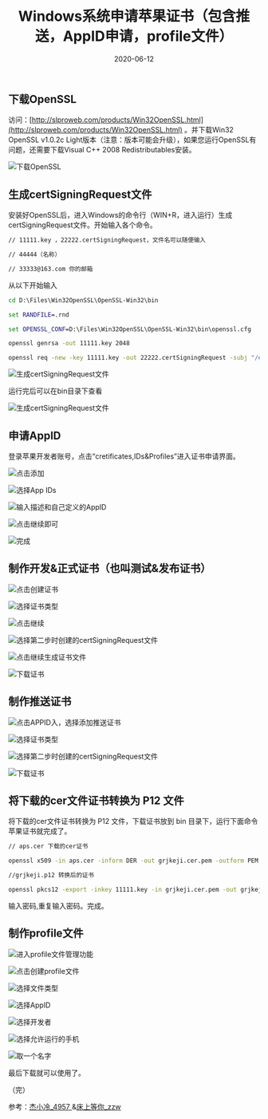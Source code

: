 ﻿---
layout: post
title: Windows系统申请苹果证书（包含推送，AppID申请，profile文件）
date: '2020-06-12'
categories: 其他
---

## 下载OpenSSL

访问：[http://slproweb.com/products/Win32OpenSSL.html](http://slproweb.com/products/Win32OpenSSL.html) 。并下载Win32 OpenSSL v1.0.2c Light版本（注意：版本可能会升级），如果您运行OpenSSL有问题，还需要下载Visual C++ 2008 Redistributables安装。

![下载OpenSSL](/image/2020-06-12-2-1.png)

## 生成certSigningRequest文件

安装好OpenSSL后，进入Windows的命令行（WIN+R，进入运行）生成certSigningRequest文件。开始输入各个命令。

``` cmd
// 11111.key ，22222.certSigningRequest，文件名可以随便输入

// 44444（名称）

// 33333@163.com 你的邮箱
```

从以下开始输入

``` cmd
cd D:\Files\Win32OpenSSL\OpenSSL-Win32\bin

set RANDFILE=.rnd

set OPENSSL_CONF=D:\Files\Win32OpenSSL\OpenSSL-Win32\bin\openssl.cfg

openssl genrsa -out 11111.key 2048

openssl req -new -key 11111.key -out 22222.certSigningRequest -subj "/emailAddress=33333@163.com,CN=44444（Name）,C=CN"
```

![生成certSigningRequest文件](/image/2020-06-12-2-2.png)

运行完后可以在bin目录下查看

![生成certSigningRequest文件](/image/2020-06-12-2-3.png)

## 申请AppID

登录苹果开发者账号，点击“cretificates,IDs&Profiles”进入证书申请界面。

![点击添加](/image/2020-06-12-2-4.jpeg)

![选择App IDs](/image/2020-06-12-2-5.jpg)

![输入描述和自己定义的AppID](/image/2020-06-12-2-6.jpg)

![点击继续即可](/image/2020-06-12-2-7.jpg)

![完成](/image/2020-06-12-2-8.jpg)

## 制作开发&正式证书（也叫测试&发布证书）

![点击创建证书](/image/2020-06-12-2-9.jpg)

![选择证书类型](/image/2020-06-12-2-10.jpg)

![点击继续](/image/2020-06-12-2-11.jpg)

![选择第二步时创建的certSigningRequest文件](/image/2020-06-12-2-12.jpg)

![点击继续生成证书文件](/image/2020-06-12-2-13.jpg)

![下载证书](/image/2020-06-12-2-14.jpg)

## 制作推送证书

![点击APPID入，选择添加推送证书](/image/2020-06-12-2-15.jpg)

![选择证书类型](/image/2020-06-12-2-16.jpg)

![选择第二步时创建的certSigningRequest文件](/image/2020-06-12-2-17.jpg)

![下载证书](/image/2020-06-12-2-18.jpg)

## 将下载的cer文件证书转换为 P12 文件

将下载的cer文件证书转换为 P12 文件，下载证书放到 bin 目录下，运行下面命令苹果证书就完成了。

``` cmd
// aps.cer 下载的cer证书

openssl x509 -in aps.cer -inform DER -out grjkeji.cer.pem -outform PEM

//grjkeji.p12 转换后的证书

openssl pkcs12 -export -inkey 11111.key -in grjkeji.cer.pem -out grjkeji.p12

```

输入密码,重复输入密码。完成。

## 制作profile文件

![进入profile文件管理功能](/image/2020-06-12-2-19.jpg)

![点击创建profile文件](/image/2020-06-12-2-20.jpg)

![选择文件类型](/image/2020-06-12-2-21.jpg)

![选择AppID](/image/2020-06-12-2-22.jpg)

![选择开发者](/image/2020-06-12-2-23.jpg)

![选择允许运行的手机](/image/2020-06-12-2-24.jpg)

![取一个名字](/image/2020-06-12-2-25.jpg)

最后下载就可以使用了。

（完）

参考：[杰小冷_4957
](https://www.jianshu.com/p/705dcea5566d)&[床上等你_zzw](https://blog.csdn.net/qq_41932563/article/details/102853947)

